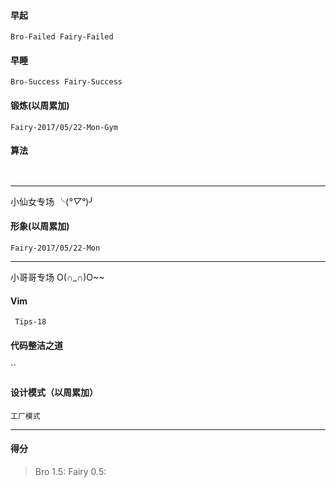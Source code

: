 #### 早起
` Bro-Failed
  Fairy-Failed `

#### 早睡
`Bro-Success
 Fairy-Success`

#### 锻炼(以周累加)
`Fairy-2017/05/22-Mon-Gym`
#### 算法
` `
***
小仙女专场 ╰(*°▽°*)╯
#### 形象(以周累加)
`Fairy-2017/05/22-Mon`

*** 
小哥哥专场 O(∩_∩)O~~
#### Vim
` Tips-18`
#### 代码整洁之道
``

#### 设计模式（以周累加）
`工厂模式`

***
#### 得分
> Bro 1.5: Fairy 0.5: